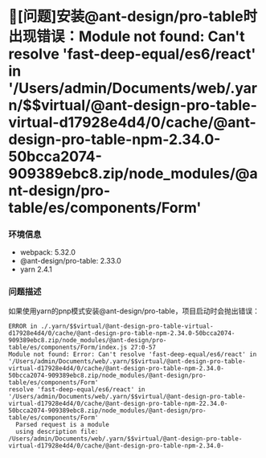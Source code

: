 # 🧐[问题]安装@ant-design/pro-table时出现错误：Module not found: Can't resolve 'fast-deep-equal/es6/react' in '/Users/admin/Documents/web/.yarn/$$virtual/@ant-design-pro-table-virtual-d17928e4d4/0/cache/@ant-design-pro-table-npm-2.34.0-50bcca2074-909389ebc8.zip/node_modules/@ant-design/pro-table/es/components/Form'

### 环境信息

- webpack: 5.32.0
- @ant-design/pro-table: 2.33.0
- yarn 2.4.1

### 问题描述

如果使用yarn的pnp模式安装@ant-design/pro-table，项目启动时会抛出错误：

```
ERROR in ./.yarn/$$virtual/@ant-design-pro-table-virtual-d17928e4d4/0/cache/@ant-design-pro-table-npm-2.34.0-50bcca2074-909389ebc8.zip/node_modules/@ant-design/pro-table/es/components/Form/index.js 27:0-57
Module not found: Error: Can't resolve 'fast-deep-equal/es6/react' in '/Users/admin/Documents/web/.yarn/$$virtual/@ant-design-pro-table-virtual-d17928e4d4/0/cache/@ant-design-pro-table-npm-2.34.0-50bcca2074-909389ebc8.zip/node_modules/@ant-design/pro-table/es/components/Form'
resolve 'fast-deep-equal/es6/react' in '/Users/admin/Documents/web/.yarn/$$virtual/@ant-design-pro-table-virtual-d17928e4d4/0/cache/@ant-design-pro-table-npm-22.34.0-50bcca2074-909389ebc8.zip/node_modules/@ant-design/pro-table/es/components/Form'
  Parsed request is a module
  using description file: /Users/admin/Documents/web/.yarn/$$virtual/@ant-design-pro-table-virtual-d17928e4d4/0/cache/@ant-design-pro-table-npm-2.34.0-
```
